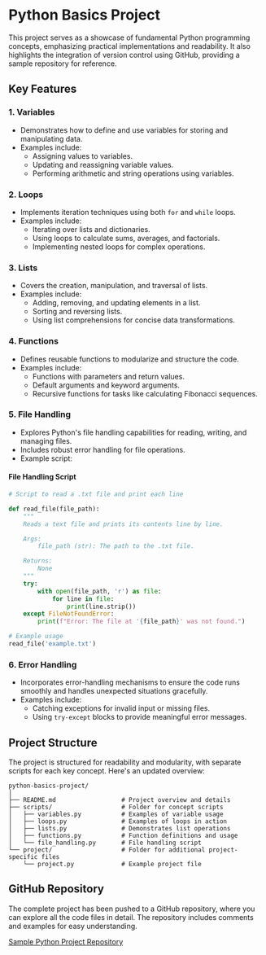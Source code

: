 # Python Basics Project

This project serves as a showcase of fundamental Python programming concepts, emphasizing practical implementations and readability. It also highlights the integration of version control using GitHub, providing a sample repository for reference.

## Key Features

### 1. **Variables**

- Demonstrates how to define and use variables for storing and manipulating data.
- Examples include:
  - Assigning values to variables.
  - Updating and reassigning variable values.
  - Performing arithmetic and string operations using variables.

### 2. **Loops**

- Implements iteration techniques using both `for` and `while` loops.
- Examples include:
  - Iterating over lists and dictionaries.
  - Using loops to calculate sums, averages, and factorials.
  - Implementing nested loops for complex operations.

### 3. **Lists**

- Covers the creation, manipulation, and traversal of lists.
- Examples include:
  - Adding, removing, and updating elements in a list.
  - Sorting and reversing lists.
  - Using list comprehensions for concise data transformations.

### 4. **Functions**

- Defines reusable functions to modularize and structure the code.
- Examples include:
  - Functions with parameters and return values.
  - Default arguments and keyword arguments.
  - Recursive functions for tasks like calculating Fibonacci sequences.

### 5. **File Handling**

- Explores Python's file handling capabilities for reading, writing, and managing files.
- Includes robust error handling for file operations.
- Example script:

#### File Handling Script

```python
# Script to read a .txt file and print each line

def read_file(file_path):
    """
    Reads a text file and prints its contents line by line.

    Args:
        file_path (str): The path to the .txt file.

    Returns:
        None
    """
    try:
        with open(file_path, 'r') as file:
            for line in file:
                print(line.strip())
    except FileNotFoundError:
        print(f"Error: The file at '{file_path}' was not found.")

# Example usage
read_file('example.txt')
```

### 6. **Error Handling**

- Incorporates error-handling mechanisms to ensure the code runs smoothly and handles unexpected situations gracefully.
- Examples include:
  - Catching exceptions for invalid input or missing files.
  - Using `try-except` blocks to provide meaningful error messages.

## Project Structure

The project is structured for readability and modularity, with separate scripts for each key concept. Here's an updated overview:

```
python-basics-project/
│
├── README.md                  # Project overview and details
├── scripts/                   # Folder for concept scripts
│   ├── variables.py           # Examples of variable usage
│   ├── loops.py               # Examples of loops in action
│   ├── lists.py               # Demonstrates list operations
│   ├── functions.py           # Function definitions and usage
│   └── file_handling.py       # File handling script
└── project/                   # Folder for additional project-specific files
    └── project.py             # Example project file
```

## GitHub Repository

The complete project has been pushed to a GitHub repository, where you can explore all the code files in detail. The repository includes comments and examples for easy understanding.

[Sample Python Project Repository](https://github.com/mohsinfolium/Python-projects.git)
